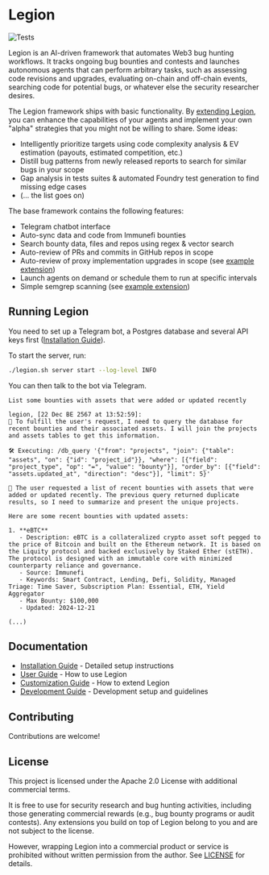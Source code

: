 # Legion

![Tests](https://github.com/muellerberndt/Legion/actions/workflows/tests.yml/badge.svg)

Legion is an AI-driven framework that automates Web3 bug hunting workflows. It tracks ongoing bug bounties and contests and launches autonomous agents that can perform arbitrary tasks, such as assessing code revisions and upgrades, evaluating on-chain and off-chain events, searching code for potential bugs, or whatever else the security researcher desires. 

The Legion framework ships with basic functionality. By [extending Legion](docs/customization.md), you can enhance the capabilities of your agents and implement your own "alpha" strategies that you might not be willing to share. Some ideas:

- Intelligently prioritize targets using code complexity analysis & EV estimation (payouts, estimated competition, etc.)
- Distill bug patterns from newly released reports to search for similar bugs in your scope
- Gap analysis in tests suites & automated Foundry test generation to find missing edge cases
- (... the list goes on)

The base framework contains the following features:

- Telegram chatbot interface
- Auto-sync data and code from Immunefi bounties
- Search bounty data, files and repos using regex & vector search
- Auto-review of PRs and commits in GitHub repos in scope
- Auto-review of proxy implementation upgrades in scope (see [example extension](extensions/examples/proxy_upgrade_review.py))
- Launch agents on demand or schedule them to run at specific intervals
- Simple semgrep scanning (see [example extension](extensions/examples/simple_semgrep.py))

## Running Legion

You need to set up a Telegram bot, a Postgres database and several API keys first ([Installation Guide](docs/installation.md)).

To start the server, run:

```bash
./legion.sh server start --log-level INFO
```

You can then talk to the bot via Telegram.

```
List some bounties with assets that were added or updated recently

legion, [22 Dec BE 2567 at 13:52:59]:
🤔 To fulfill the user's request, I need to query the database for recent bounties and their associated assets. I will join the projects and assets tables to get this information.

🛠️ Executing: /db_query '{"from": "projects", "join": {"table": "assets", "on": {"id": "project_id"}}, "where": [{"field": "project_type", "op": "=", "value": "bounty"}], "order_by": [{"field": "assets.updated_at", "direction": "desc"}], "limit": 5}'

🤔 The user requested a list of recent bounties with assets that were added or updated recently. The previous query returned duplicate results, so I need to summarize and present the unique projects.

Here are some recent bounties with updated assets:

1. **eBTC**
   - Description: eBTC is a collateralized crypto asset soft pegged to the price of Bitcoin and built on the Ethereum network. It is based on the Liquity protocol and backed exclusively by Staked Ether (stETH). The protocol is designed with an immutable core with minimized counterparty reliance and governance.
   - Source: Immunefi
   - Keywords: Smart Contract, Lending, Defi, Solidity, Managed Triage: Time Saver, Subscription Plan: Essential, ETH, Yield Aggregator
   - Max Bounty: $100,000
   - Updated: 2024-12-21

(...)

```

## Documentation

- [Installation Guide](docs/installation.md) - Detailed setup instructions
- [User Guide](docs/userguide.md) - How to use Legion
- [Customization Guide](docs/customization.md) - How to extend Legion
- [Development Guide](docs/development.md) - Development setup and guidelines

## Contributing

Contributions are welcome!

## License

This project is licensed under the Apache 2.0 License with additional commercial terms. 

It is free to use for security research and bug hunting activities, including those generating commercial rewards (e.g., bug bounty programs or audit contests). Any extensions you build on top of Legion belong to you and are not subject to the license.

However, wrapping Legion into a commercial product or service is prohibited without written permission from the author. See [LICENSE](LICENSE.txt) for details.
 
